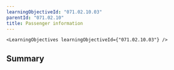 ```yaml
---
learningObjectiveId: "071.02.10.03"
parentId: "071.02.10"
title: Passenger information
---
```


```tsx eval
<LearningObjectives learningObjectiveId={"071.02.10.03"} />
```

## Summary
